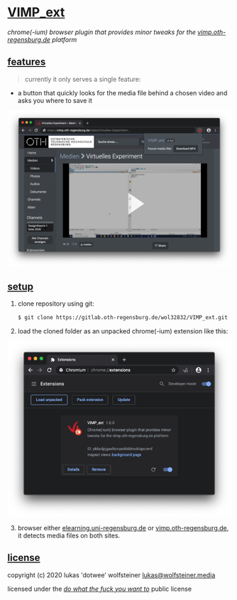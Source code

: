 # [VIMP_ext](#vimp_ext)

_chrome(-ium) browser plugin that provides minor tweaks for the [vimp.oth-regensburg.de](https://vimp.oth-regensburg.de/) platform_

## [features](#features)

> currently it only serves a single feature:

- a button that quickly looks for the media file behind a chosen video and asks you where to save it

![screenshot_page_act.png](art/screenshot_page_act.png)

## [setup](#setup)

1. clone repository using git:

    ```bash
    $ git clone https://gitlab.oth-regensburg.de/wol32832/VIMP_ext.git vimp_ext && cd vimp_ext
    ```

2. load the cloned folder as an unpacked chrome(-ium) extension like this:

![screenshot_load_ext.png](art/screenshot_load_ext.png)

3. browser either [elearning.uni-regensburg.de](https://elearning.uni-regensburg.de) or [vimp.oth-regensburg.de](https://vimp.oth-regensburg.de/), it detects media files on both sites.

## [license](#license)

copyright (c) 2020 lukas 'dotwee' wolfsteiner <lukas@wolfsteiner.media>

licensed under the [_do what the fuck you want to_](/LICENSE) public license
